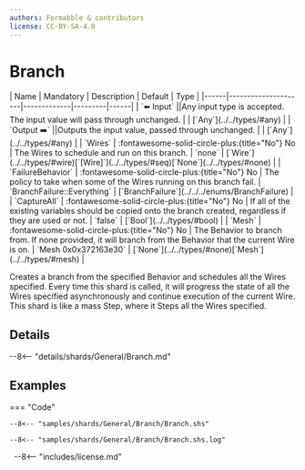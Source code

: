 ```yaml
---
authors: Formabble & contributors
license: CC-BY-SA-4.0
---
```



# Branch

<div class="sh-parameters" markdown="1">
| Name | Mandatory | Description | Default | Type |
|------|---------------------|-------------|---------|------|
| `⬅️ Input` ||Any input type is accepted. The input value will pass through unchanged. | | [`Any`](../../types/#any) |
| `Output ➡️` ||Outputs the input value, passed through unchanged. | | [`Any`](../../types/#any) |
| `Wires` | :fontawesome-solid-circle-plus:{title="No"} No  | The Wires to schedule and run on this branch. | `none` | [`Wire`](../../types/#wire)[`[Wire]`](../../types/#seq)[`None`](../../types/#none) |
| `FailureBehavior` | :fontawesome-solid-circle-plus:{title="No"} No  | The policy to take when some of the Wires running on this branch fail. | `BranchFailure::Everything` | [`BranchFailure`](../../../enums/BranchFailure) |
| `CaptureAll` | :fontawesome-solid-circle-plus:{title="No"} No  | If all of the existing variables should be copied onto the branch created, regardless if they are used or not. | `false` | [`Bool`](../../types/#bool) |
| `Mesh` | :fontawesome-solid-circle-plus:{title="No"} No  | The Behavior to branch from. If none provided, it will branch from the Behavior that the current Wire is on. | `Mesh 0x0x372163e30` | [`None`](../../types/#none)[`Mesh`](../../types/#mesh) |

</div>

Creates a branch from the specified Behavior and schedules all the Wires specified. Every time this shard is called, it will progress the state of all the Wires specified asynchronously and continue execution of the current Wire. This shard is like a mass Step, where it Steps all the Wires specified.

## Details

--8<-- "details/shards/General/Branch.md"


## Examples

=== "Code"

  ```x86asm linenums="1"
  --8<-- "samples/shards/General/Branch/Branch.shs"
  ```

  ```
  --8<-- "samples/shards/General/Branch/Branch.shs.log"
  ```
&nbsp;
--8<-- "includes/license.md"

